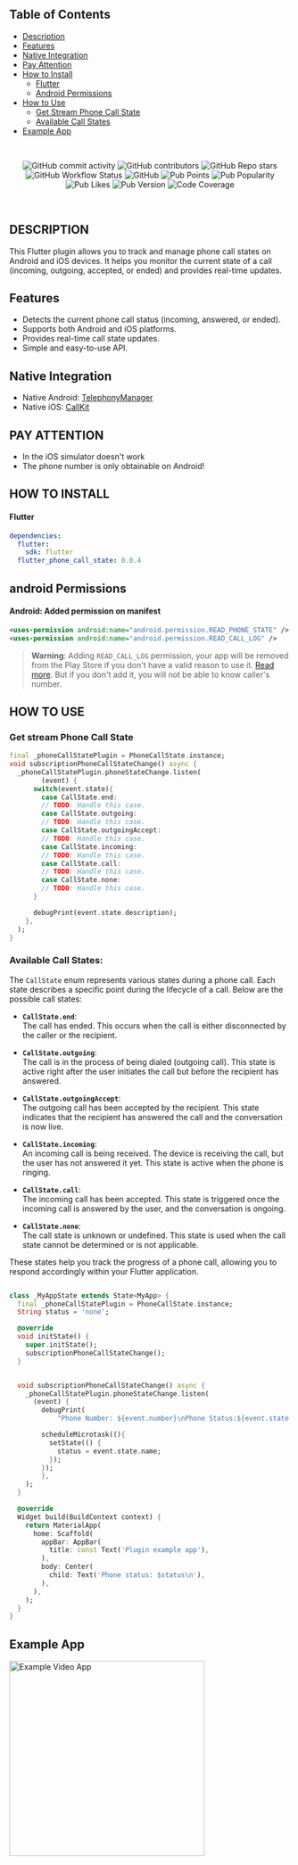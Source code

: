 ## Table of Contents
- [Description](#description)
- [Features](#features)
- [Native Integration](#native-integration)
- [Pay Attention](#pay-attention)
- [How to Install](#how-to-install)
    - [Flutter](#flutter)
    - [Android Permissions](#android-permissions)
- [How to Use](#how-to-use)
    - [Get Stream Phone Call State](#get-stream-phone-call-state)
    - [Available Call States](#available-call-states)
- [Example App](#example-app)


<br>
<p align="center">
<img alt="GitHub commit activity" src="https://img.shields.io/github/commit-activity/m/redevrx/flutter_phone_call_state">
<img alt="GitHub contributors" src="https://img.shields.io/github/contributors/redevrx/flutter_phone_call_state">
<img alt="GitHub Repo stars" src="https://img.shields.io/github/stars/redevrx/flutter_phone_call_state?style=social">
<img alt="GitHub Workflow Status" src="https://img.shields.io/github/actions/workflow/status/redevrx/flutter_phone_call_state/dart.yml?label=tests">
<img alt="GitHub" src="https://img.shields.io/github/license/redevrx/flutter_phone_call_state">
<img alt="Pub Points" src="https://img.shields.io/pub/points/flutter_phone_call_state">
<img alt="Pub Popularity" src="https://img.shields.io/pub/popularity/flutter_phone_call_state">
<img alt="Pub Likes" src="https://img.shields.io/pub/likes/flutter_phone_call_state">
<img alt="Pub Version" src="https://img.shields.io/pub/v/flutter_phone_call_state">
<img alt="Code Coverage" src="https://img.shields.io/codecov/c/github/redevrx/flutter_phone_call_state?logo=codecov&color">
</p>
</br>


## DESCRIPTION
This Flutter plugin allows you to track and manage phone call states on Android and iOS devices. It helps you monitor the current state of a call (incoming, outgoing, accepted, or ended) and provides real-time updates.

## Features
- Detects the current phone call status (incoming, answered, or ended).
- Supports both Android and iOS platforms.
- Provides real-time call state updates.
- Simple and easy-to-use API.


## Native Integration
- Native Android: [TelephonyManager](https://developer.android.com/reference/android/telephony/TelephonyManager)
- Native iOS: [CallKit](https://developer.apple.com/documentation/callkit)


## PAY ATTENTION

- In the iOS simulator doesn't work
- The phone number is only obtainable on Android!

## HOW TO INSTALL
#### Flutter
```yaml
dependencies:
  flutter:
    sdk: flutter
  flutter_phone_call_state: 0.0.4
```

## android Permissions
#### Android: Added permission on manifest
```xml
<uses-permission android:name="android.permission.READ_PHONE_STATE" />
<uses-permission android:name="android.permission.READ_CALL_LOG" />
```
> **Warning**: Adding `READ_CALL_LOG` permission, your app will be removed from the Play Store if you don't have a valid reason to use it. [Read more](https://support.google.com/googleplay/android-developer/answer/9047303?hl=en). But if you don't add it, you will not be able to know caller's number.


## HOW TO USE

### Get stream Phone Call State

```dart
final _phoneCallStatePlugin = PhoneCallState.instance;
void subscriptionPhoneCallStateChange() async {
  _phoneCallStatePlugin.phoneStateChange.listen(
        (event) {
      switch(event.state){
        case CallState.end:
        // TODO: Handle this case.
        case CallState.outgoing:
        // TODO: Handle this case.
        case CallState.outgoingAccept:
        // TODO: Handle this case.
        case CallState.incoming:
        // TODO: Handle this case.
        case CallState.call:
        // TODO: Handle this case.
        case CallState.none:
        // TODO: Handle this case.
      }

      debugPrint(event.state.description);
    },
  );
}
```

### Available Call States:
The `CallState` enum represents various states during a phone call. Each state describes a specific point during the lifecycle of a call. Below are the possible call states:

- **`CallState.end`**:  
  The call has ended. This occurs when the call is either disconnected by the caller or the recipient.

- **`CallState.outgoing`**:  
  The call is in the process of being dialed (outgoing call). This state is active right after the user initiates the call but before the recipient has answered.

- **`CallState.outgoingAccept`**:  
  The outgoing call has been accepted by the recipient. This state indicates that the recipient has answered the call and the conversation is now live.

- **`CallState.incoming`**:  
  An incoming call is being received. The device is receiving the call, but the user has not answered it yet. This state is active when the phone is ringing.

- **`CallState.call`**:  
  The incoming call has been accepted. This state is triggered once the incoming call is answered by the user, and the conversation is ongoing.

- **`CallState.none`**:  
  The call state is unknown or undefined. This state is used when the call state cannot be determined or is not applicable.

These states help you track the progress of a phone call, allowing you to respond accordingly within your Flutter application.


```dart

class _MyAppState extends State<MyApp> {
  final _phoneCallStatePlugin = PhoneCallState.instance;
  String status = 'none';

  @override
  void initState() {
    super.initState();
    subscriptionPhoneCallStateChange();
  }


  void subscriptionPhoneCallStateChange() async {
    _phoneCallStatePlugin.phoneStateChange.listen(
      (event) {
        debugPrint(
            "Phone Number: ${event.number}\nPhone Status:${event.state.name}");

        scheduleMicrotask((){
          setState(() {
            status = event.state.name;
          });
        });
        },
    );
  }

  @override
  Widget build(BuildContext context) {
    return MaterialApp(
      home: Scaffold(
        appBar: AppBar(
          title: const Text('Plugin example app'),
        ),
        body: Center(
          child: Text('Phone status: $status\n'),
        ),
      ),
    );
  }
}
```

## Example App
<img src="https://github.com/redevrx/flutter_phone_call_state/blob/main/assets/example.gif?raw=true" width="350"  alt="Example Video App"/>